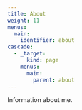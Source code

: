 ```yaml
---
title: About
weight: 11
menus:
  main:
    identifier: about
cascade:
  - _target:
      kind: page
    menus:
      main:
        parent: about
---
```


Information about me.
